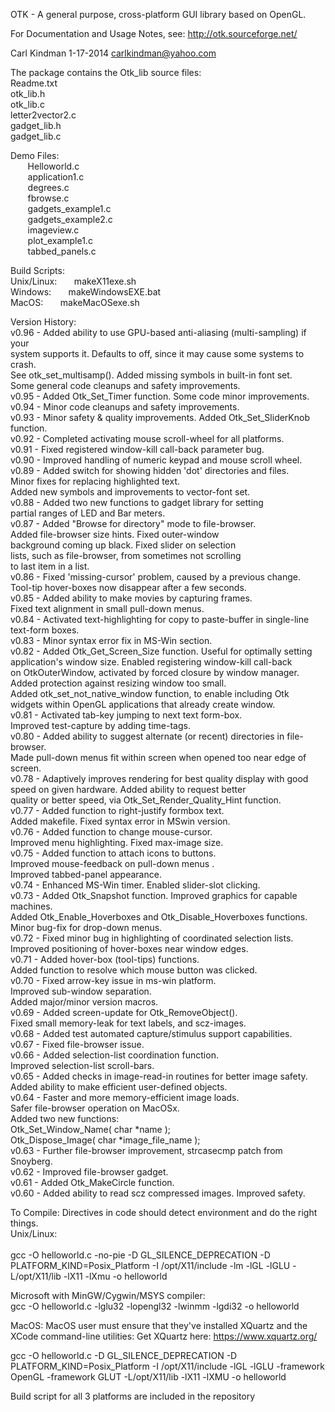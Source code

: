 OTK - A general purpose, cross-platform GUI library based on OpenGL.<br />


For Documentation and Usage Notes, see:    http://otk.sourceforge.net/<br />

 Carl Kindman 1-17-2014     carlkindman@yahoo.com<br />


The package contains the Otk_lib source files: <br />
  Readme.txt <br />
  otk_lib.h<br />
  otk_lib.c <br />
  letter2vector2.c <br />
  gadget_lib.h <br />
  gadget_lib.c <br />
  
  Demo Files: <br />
&nbsp;&nbsp;&nbsp;&nbsp;&nbsp;&nbsp; Helloworld.c <br />
&nbsp;&nbsp;&nbsp;&nbsp;&nbsp;&nbsp; application1.c <br />
&nbsp;&nbsp;&nbsp;&nbsp;&nbsp;&nbsp; degrees.c <br />
&nbsp;&nbsp;&nbsp;&nbsp;&nbsp;&nbsp; fbrowse.c <br />
&nbsp;&nbsp;&nbsp;&nbsp;&nbsp;&nbsp; gadgets_example1.c <br />
&nbsp;&nbsp;&nbsp;&nbsp;&nbsp;&nbsp; gadgets_example2.c <br />
&nbsp;&nbsp;&nbsp;&nbsp;&nbsp;&nbsp; imageview.c <br />
&nbsp;&nbsp;&nbsp;&nbsp;&nbsp;&nbsp; plot_example1.c <br />
&nbsp;&nbsp;&nbsp;&nbsp;&nbsp;&nbsp; tabbed_panels.c <br />

Build Scripts: <br />
	Unix/Linux: &nbsp;&nbsp;&nbsp;&nbsp;&nbsp;&nbsp;makeX11exe.sh <br />
	Windows: &nbsp;&nbsp;&nbsp;&nbsp;&nbsp;&nbsp;makeWindowsEXE.bat <br />
	MacOS: &nbsp;&nbsp;&nbsp;&nbsp;&nbsp;&nbsp;makeMacOSexe.sh <br />


Version History: <br />
v0.96 - Added ability to use GPU-based anti-aliasing (multi-sampling) if your <br />
	system supports it.  Defaults to off, since it may cause some systems to crash. <br />
	See otk_set_multisamp().   Added missing symbols in built-in font set. <br />
	Some general code cleanups and safety improvements. <br />
v0.95 - Added Otk_Set_Timer function. Some code minor improvements. <br />
v0.94 - Minor code cleanups and safety improvements. <br />
v0.93 - Minor safety & quality improvements. Added Otk_Set_SliderKnob function. <br />
v0.92 - Completed activating mouse scroll-wheel for all platforms. <br />
v0.91 - Fixed registered window-kill call-back parameter bug. <br />
v0.90 - Improved handling of numeric keypad and mouse scroll wheel. <br />
v0.89 - Added switch for showing hidden 'dot' directories and files. <br />
        Minor fixes for replacing highlighted text. <br />
        Added new symbols and improvements to vector-font set. <br />
v0.88 - Added two new functions to gadget library for setting <br />
        partial ranges of LED and Bar meters. <br />
v0.87 - Added "Browse for directory" mode to file-browser. <br />
        Added file-browser size hints. Fixed outer-window <br />
        background coming up black.  Fixed slider on selection <br />
        lists, such as file-browser, from sometimes not scrolling <br />
        to last item in a list. <br />
v0.86 - Fixed 'missing-cursor' problem, caused by a previous change. <br />
        Tool-tip hover-boxes now disappear after a few seconds. <br />
v0.85 - Added ability to make movies by capturing frames. <br />
        Fixed text alignment in small pull-down menus. <br />
v0.84 - Activated text-highlighting for copy to paste-buffer in single-line <br />
        text-form boxes. <br />
v0.83 - Minor syntax error fix in MS-Win section. <br />
v0.82 - Added Otk_Get_Screen_Size function. Useful for optimally setting <br />
        application's window size.  Enabled registering window-kill call-back <br />
        on OtkOuterWindow, activated by forced closure by window manager. <br />
        Added protection against resizing window too small. <br />
        Added otk_set_not_native_window function, to enable including Otk <br />
        widgets within OpenGL applications that already create window. <br />
v0.81 - Activated tab-key jumping to next text form-box. <br />
        Improved test-capture by adding time-tags. <br />
v0.80 - Added ability to suggest alternate (or recent) directories in file-browser. <br />
        Made pull-down menus fit within screen when opened too near edge of screen. <br />
v0.78 - Adaptively improves rendering for best quality display with good <br />
        speed on given hardware.  Added ability to request better <br />
        quality or better speed, via Otk_Set_Render_Quality_Hint function. <br />
v0.77 - Added function to right-justify formbox text. <br />
        Added makefile.  Fixed syntax error in MSwin version. <br />
v0.76 - Added function to change mouse-cursor. <br />
        Improved menu highlighting. Fixed max-image size. <br />
v0.75 - Added function to attach icons to buttons. <br />
        Improved mouse-feedback on pull-down menus .<br />
        Improved tabbed-panel appearance. <br />
v0.74 - Enhanced MS-Win timer.  Enabled slider-slot clicking. <br />
v0.73 - Added Otk_Snapshot function.  Improved graphics for capable machines. <br />
        Added Otk_Enable_Hoverboxes and Otk_Disable_Hoverboxes functions. <br />
        Minor bug-fix for drop-down menus. <br />
v0.72 - Fixed minor bug in highlighting of coordinated selection lists. <br />
        Improved positioning of hover-boxes near window edges. <br />
v0.71 - Added hover-box (tool-tips) functions. <br />
        Added function to resolve which mouse button was clicked. <br />
v0.70 - Fixed arrow-key issue in ms-win platform. <br />
        Improved sub-window separation. <br />
        Added major/minor version macros. <br />
v0.69 - Added screen-update for Otk_RemoveObject(). <br />
        Fixed small memory-leak for text labels, and scz-images. <br />
v0.68 - Added test automated capture/stimulus support capabilities. <br />
v0.67 - Fixed file-browser issue. <br />
v0.66 - Added selection-list coordination function. <br />
        Improved selection-list scroll-bars. <br />
v0.65 - Added checks in image-read-in routines for better image safety. <br />
        Added ability to make efficient user-defined objects. <br />
v0.64 - Faster and more memory-efficient image loads. <br />
        Safer file-browser operation on MacOSx. <br />
        Added two new functions: <br />
                Otk_Set_Window_Name( char *name ); <br />
                Otk_Dispose_Image( char *image_file_name ); <br />
v0.63 - Further file-browser improvement, strcasecmp patch from Snoyberg. <br />
v0.62 - Improved file-browser gadget. <br />
v0.61 - Added Otk_MakeCircle function. <br />
v0.60 - Added ability to read scz compressed images. Improved safety. <br />


To Compile:   Directives in code should detect environment and do the right things. <br />
  Unix/Linux: <br />    
       gcc -O helloworld.c -no-pie -D GL_SILENCE_DEPRECATION -D PLATFORM_KIND=Posix_Platform -I /opt/X11/include -lm -lGL -lGLU -L/opt/X11/lib -lX11 -lXmu -o helloworld<br />
  
Microsoft with MinGW/Cygwin/MSYS compiler: <br />
       gcc -O helloworld.c -lglu32 -lopengl32 -lwinmm -lgdi32 -o helloworld<br />

MacOS: MacOS user must ensure that they've installed XQuartz and the XCode command-line utilities:  Get XQuartz here:  https://www.xquartz.org/ <br />

gcc -O helloworld.c -D GL_SILENCE_DEPRECATION -D PLATFORM_KIND=Posix_Platform -I /opt/X11/include -lGL -lGLU -framework OpenGL -framework GLUT -L/opt/X11/lib -lX11 -lXMU -o helloworld<br />

Build script for all 3 platforms are included in the repository<br />
  
